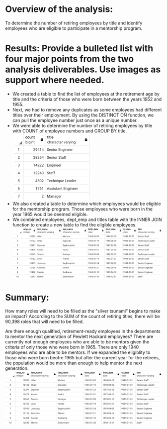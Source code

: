 # Overview of the analysis:
To determine the number of retiring employees by title and identify employees who are eligible to participate in a mentorship program. 


# Results: Provide a bulleted list with four major points from the two analysis deliverables. Use images as support where needed.
- We created a table to find the list of employees at the retirement age by title and the criteria of those who were born between the years 1952 and 1955. 
- Next, we had to remove any duplicates as some employees had different titles over their employment. By using the DISTINCT ON function, we can pull the employee number just once as a unique number.
- We were able to determine the number of retiring employees by title with COUNT of employee numbers and GROUP BY title.
![Retirement Titles](retirement_title.png)
- We also created a table to determine which employees would be eligible for the mentorship program. Those employees who were born in the year 1965 would be deemed eligible.
- We combined employees, dept_emp and titles table with the INNER JOIN function to create a new table to find the eligible employees.
![Mentorship Eligibility](mentorship.png)

# Summary: 
How many roles will need to be filled as the "silver tsunami" begins to make an impact?
According to the SUM of the count of retiring titles, there will be 90,398 roles that will need to be filled.

Are there enough qualified, retirement-ready employees in the departments to mentor the next generation of Pewlett Hackard employees?
There are currently not enough employees who are able to be mentors given the criteria of only those who were born in 1965. There are only 1940 employees who are able to be mentors.
If we expanded the eligiblity to those who were born beofre 1965 but after the current year for the retirees, the population would be more than enough to help mentor the next generation. 
![Mentorship Eligibility](mentorship.png)
